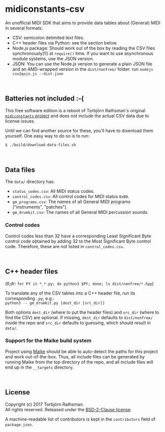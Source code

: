 ﻿
midiconstants-csv
=================

An unofficial MIDI SDK that aims to provide data tables about (General) MIDI
in several formats:
  * CSV: semicolon delimited text files.
  * C++ header files via Python: see the section below.
  * Node.js package: Should work out of the box by reading the CSV files
    synchronously(!!) at `require()` time.
    If you want to use asynchronous module systems, use the JSON version.
  * JSON: You can use the Node.js version to generate a plain JSON file
    and an AMD-wrapped version in the `dist/nonfree/` folder:
    run `nodejs csv2pojo.js --dist-json`


&nbsp;

Batteries not included :-(
--------------------------

This free software edition is a reboot of Torbjörn Rathsman's original
[`midiconstants` project][orig-proj]
and does not include the actual CSV data due to license issues.

Until we can find another source for these, you'll have to download
them yourself. One easy way to do so is to run:

```bash
$ ./build/download-data-files.sh
```


&nbsp;

Data files
----------

The `data/` directory has:
  * `status_codes.csv`: All MIDI status codes.
  * `control_codes.csv`: All control codes for MIDI status `0xB0`.
  * `gm_programs.csv`: The names of all General MIDI programs
    ("instruments", "patches").
  * `gm_drumkit.csv`: The names of all General MIDI percussion sounds.


### Control codes
Control codes less than 32 have a corresponding Least Significant Byte control
code obtained by adding 32 to the Most Significant Byte control code.
Therefore, these are not listed in `control_codes.csv`.


&nbsp;

C++ header files
----------------

(tl;dr: `for PY in *_*.py; do python3 $PY; done; ls dist/nonfree/*.hpp`)

To translate any of the CSV tables into a C++ header file, run its
corresponding `.py`, e.g.:<br>
`python3 -- gm_drumkit.py [dest_dir [src_dir]]`

Both options `dest_dir` (where to put the header files)
and `src_dir` (where to find the CSV) are optional.
If missing, `dest_dir` defaults to `dist/nonfree/` inside the repo
and `src_dir` defaults to guessing, which should result in `data/`.


### Support for the Maike build system

Project using [Maike][maike-about] should be able to auto-detect the paths
for this project and work out-of-the-box.
Thus, all include files can be generated by running Maike from the
top directory of the repo,
and all include files will end up in the `__targets` directory.




&nbsp;

  [orig-proj]: https://github.com/milasudril/midiconstants/
  [maike-about]: https://github.com/milasudril/maike

License
-------

Copyright (c) 2017 Torbjörn Rathsman.<br>
All rights reserved. Released under the [BSD-2-Clause license](LICENSE.txt).

A machine-readable list of contributors is kept in
the `contributors` field of `package.json`.
